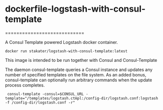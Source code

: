# dockerfile-logstash-with-consul-template
============================

A Consul Template powered Logstash docker container.

`docker run stakater/logstash-with-consul-template:latest`

This image is intended to be run together with Consul and Consul-Template

The daemon consul-template queries a Consul instance and updates any number of specified templates on the file system. As an added bonus, consul-template can optionally run arbitrary commands when the update process completes.

```
 consul-template -consul=$CONSUL_URL -template="/templates/logstash.ctmpl:/config-dir/logstash.conf:logstash -f /config-dir/logstash.conf -r"
```
